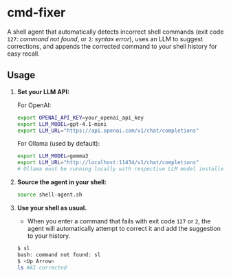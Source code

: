 # cmd-fixer

A shell agent that automatically detects incorrect shell commands (exit code `127`: _command not found_, or `2`: _syntax error_), uses an LLM to suggest corrections, and appends the corrected command to your shell history for easy recall. 

## Usage

1. **Set your LLM API:**

    For OpenAI:

    ```bash
    export OPENAI_API_KEY=your_openai_api_key
    export LLM_MODEL=gpt-4.1-mini
    export LLM_URL="https://api.openai.com/v1/chat/completions"
    ```

    For Ollama (used by default):

    ```bash
    export LLM_MODEL=gemma3
    export LLM_URL="http://localhost:11434/v1/chat/completions"
    # Ollama must be running locally with respective LLM model installed
    ```

1. **Source the agent in your shell:**

    ```bash
    source shell-agent.sh
    ```

1. **Use your shell as usual.**
   - When you enter a command that fails with exit code `127` or `2`, the agent will automatically attempt to correct it and add the suggestion to your history.

    ```bash
    $ sl
    bash: command not found: sl
    $ <Up Arrow>
    ls #AI corrected
    ```